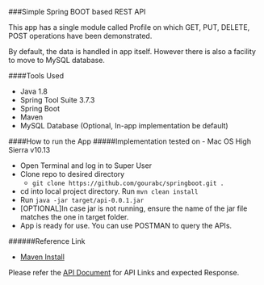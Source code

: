 ###Simple Spring BOOT based REST API

This app has a single module called Profile on which GET, PUT, DELETE, POST operations have been demonstrated.

By default, the data is handled in app itself. However there is also a facility to move to MySQL database.

####Tools Used
- Java 1.8
- Spring Tool Suite 3.7.3
- Spring Boot
- Maven
- MySQL Database (Optional, In-app implementation be default)

####How to run the App
#####Implementation tested on - Mac OS High Sierra v10.13

- Open Terminal and log in to Super User
- Clone repo to desired directory
	+ `git clone https://github.com/gourabc/springboot.git .`
- cd into local project directory. Run `mvn clean install`
- Run `java -jar target/api-0.0.1.jar`
- [OPTIONAL]In case jar is not running, ensure the name of the jar file matches the one in target folder.
- App is ready for use. You can use POSTMAN to query the APIs.

######Reference Link
- [Maven Install](https://www.youtube.com/watch?v=vHGdjKuXKAs)

Please refer the [API Document](API_DOCUMENT.doc) for API Links and expected Response.